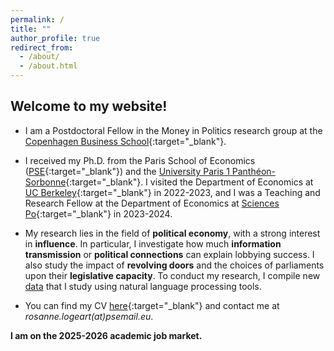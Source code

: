 ```yaml
---
permalink: /
title: ""
author_profile: true
redirect_from: 
  - /about/
  - /about.html
---
```


Welcome to my website!
------
  
* I am a Postdoctoral Fellow in the Money in Politics research group at the [Copenhagen Business School](https://www.cbs.dk/en){:target="_blank"}.

* I received my Ph.D. from the Paris School of Economics ([PSE](https://www.parisschoolofeconomics.eu/en/){:target="_blank"}) and the [University Paris 1 Panthéon-Sorbonne](https://www.pantheonsorbonne.fr){:target="_blank"}. I visited the Department of Economics at [UC Berkeley](https://www.econ.berkeley.edu){:target="_blank"} in 2022-2023, and I was a Teaching and Research Fellow at the Department of Economics at [Sciences Po](https://www.sciencespo.fr/department-economics/){:target="_blank"} in 2023-2024.

* My research lies in the field of **political economy**, with a strong interest in **influence**. In particular, I investigate how much **information transmission** or **political connections** can explain lobbying success. I also study the impact of **revolving doors** and the choices of parliaments upon their **legislative capacity**. To conduct my research, I compile new [data](/databases/) that I study using natural language processing tools.

* You can find my CV [here](https://drive.google.com/file/d/1kwgoyTCs-K1QaPVD9JN_2dbvUhTeVCeQ/view?usp=share_link){:target="_blank"} and contact me at *rosanne.logeart(at)psemail.eu*.

**I am on the 2025-2026 academic job market.**
